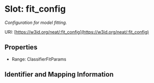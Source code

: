 # Slot: fit_config
_Configuration for model fitting._


URI: [https://w3id.org/neat/:fit_config](https://w3id.org/neat/:fit_config)



<!-- no inheritance hierarchy -->


## Properties

 * Range: ClassifierFitParams



## Identifier and Mapping Information





